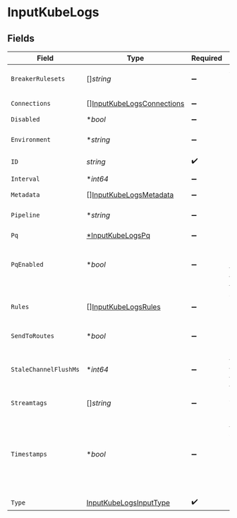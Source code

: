 # InputKubeLogs


## Fields

| Field                                                                                                                                                                                                                                                                                      | Type                                                                                                                                                                                                                                                                                       | Required                                                                                                                                                                                                                                                                                   | Description                                                                                                                                                                                                                                                                                |
| ------------------------------------------------------------------------------------------------------------------------------------------------------------------------------------------------------------------------------------------------------------------------------------------ | ------------------------------------------------------------------------------------------------------------------------------------------------------------------------------------------------------------------------------------------------------------------------------------------ | ------------------------------------------------------------------------------------------------------------------------------------------------------------------------------------------------------------------------------------------------------------------------------------------ | ------------------------------------------------------------------------------------------------------------------------------------------------------------------------------------------------------------------------------------------------------------------------------------------ |
| `BreakerRulesets`                                                                                                                                                                                                                                                                          | []*string*                                                                                                                                                                                                                                                                                 | :heavy_minus_sign:                                                                                                                                                                                                                                                                         | A list of event breaking rulesets that will be applied, in order, to the input data stream.                                                                                                                                                                                                |
| `Connections`                                                                                                                                                                                                                                                                              | [][InputKubeLogsConnections](../../models/shared/inputkubelogsconnections.md)                                                                                                                                                                                                              | :heavy_minus_sign:                                                                                                                                                                                                                                                                         | Direct connections to Destinations, optionally via a Pipeline or a Pack.                                                                                                                                                                                                                   |
| `Disabled`                                                                                                                                                                                                                                                                                 | **bool*                                                                                                                                                                                                                                                                                    | :heavy_minus_sign:                                                                                                                                                                                                                                                                         | Enable/disable this input                                                                                                                                                                                                                                                                  |
| `Environment`                                                                                                                                                                                                                                                                              | **string*                                                                                                                                                                                                                                                                                  | :heavy_minus_sign:                                                                                                                                                                                                                                                                         | Optionally, enable this config only on a specified Git branch. If empty, will be enabled everywhere.                                                                                                                                                                                       |
| `ID`                                                                                                                                                                                                                                                                                       | *string*                                                                                                                                                                                                                                                                                   | :heavy_check_mark:                                                                                                                                                                                                                                                                         | Unique ID for this input                                                                                                                                                                                                                                                                   |
| `Interval`                                                                                                                                                                                                                                                                                 | **int64*                                                                                                                                                                                                                                                                                   | :heavy_minus_sign:                                                                                                                                                                                                                                                                         | Time, in seconds, between checks for new containers. Default is 15 secs.                                                                                                                                                                                                                   |
| `Metadata`                                                                                                                                                                                                                                                                                 | [][InputKubeLogsMetadata](../../models/shared/inputkubelogsmetadata.md)                                                                                                                                                                                                                    | :heavy_minus_sign:                                                                                                                                                                                                                                                                         | Fields to add to events from this input.                                                                                                                                                                                                                                                   |
| `Pipeline`                                                                                                                                                                                                                                                                                 | **string*                                                                                                                                                                                                                                                                                  | :heavy_minus_sign:                                                                                                                                                                                                                                                                         | Pipeline to process data from this Source before sending it through the Routes.                                                                                                                                                                                                            |
| `Pq`                                                                                                                                                                                                                                                                                       | [*InputKubeLogsPq](../../models/shared/inputkubelogspq.md)                                                                                                                                                                                                                                 | :heavy_minus_sign:                                                                                                                                                                                                                                                                         | N/A                                                                                                                                                                                                                                                                                        |
| `PqEnabled`                                                                                                                                                                                                                                                                                | **bool*                                                                                                                                                                                                                                                                                    | :heavy_minus_sign:                                                                                                                                                                                                                                                                         | For details on Persistent Queues, see: [https://docs.cribl.io/stream/persistent-queues](https://docs.cribl.io/stream/persistent-queues)                                                                                                                                                    |
| `Rules`                                                                                                                                                                                                                                                                                    | [][InputKubeLogsRules](../../models/shared/inputkubelogsrules.md)                                                                                                                                                                                                                          | :heavy_minus_sign:                                                                                                                                                                                                                                                                         | Add rules to decide which Pods to collect logs for. Logs are collected if no rules are given or of all the rules' expressions evaluate to true.                                                                                                                                            |
| `SendToRoutes`                                                                                                                                                                                                                                                                             | **bool*                                                                                                                                                                                                                                                                                    | :heavy_minus_sign:                                                                                                                                                                                                                                                                         | Select whether to send data to Routes, or directly to Destinations.                                                                                                                                                                                                                        |
| `StaleChannelFlushMs`                                                                                                                                                                                                                                                                      | **int64*                                                                                                                                                                                                                                                                                   | :heavy_minus_sign:                                                                                                                                                                                                                                                                         | The amount of time (in milliseconds) the Event Breaker will wait for new data to be sent to a specific channel, before flushing the data stream out, as-is, to the Pipelines.                                                                                                              |
| `Streamtags`                                                                                                                                                                                                                                                                               | []*string*                                                                                                                                                                                                                                                                                 | :heavy_minus_sign:                                                                                                                                                                                                                                                                         | Add tags for filtering and grouping in @{product}.                                                                                                                                                                                                                                         |
| `Timestamps`                                                                                                                                                                                                                                                                               | **bool*                                                                                                                                                                                                                                                                                    | :heavy_minus_sign:                                                                                                                                                                                                                                                                         | For use when containers do not emit a timestamp, prefix each line of output with a timestamp. If you enable this setting, you can use the Kubernetes Logs Event Breaker and the kubernetes_logs Pre-processing Pipeline to remove them from the events after the timestamps are extracted. |
| `Type`                                                                                                                                                                                                                                                                                     | [InputKubeLogsInputType](../../models/shared/inputkubelogsinputtype.md)                                                                                                                                                                                                                    | :heavy_check_mark:                                                                                                                                                                                                                                                                         | N/A                                                                                                                                                                                                                                                                                        |
